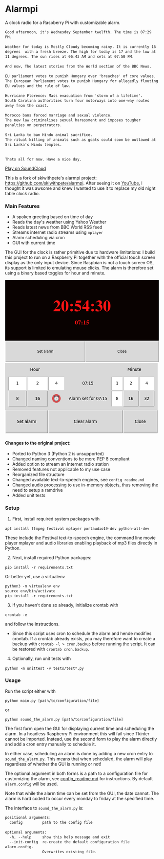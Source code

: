 # Alarmpi

A clock radio for a Raspberry Pi with customizable alarm.
```
Good afternoon, it's Wednesday September twelfth. The time is 07:29 PM.

Weather for today is Mostly Cloudy becoming rainy. It is currently 16 degrees  with a fresh breeze. The high for today is 17 and the low at 11 degrees. The sun rises at 06:43 AM and sets at 07:50 PM.

And now, The latest stories from the World section of the BBC News.

EU parliament votes to punish Hungary over 'breaches' of core values.
The European Parliament votes to punish Hungary for allegedly flouting EU values and the rule of law.

Hurricane Florence: Mass evacuation from 'storm of a lifetime'.
South Carolina authorities turn four motorways into one-way routes away from the coast.

Morocco bans forced marriage and sexual violence.
The new law criminalises sexual harassment and imposes tougher penalties on perpetrators.

Sri Lanka to ban Hindu animal sacrifice.
The ritual killing of animals such as goats could soon be outlawed at Sri Lanka's Hindu temples.


Thats all for now. Have a nice day.
```
[Play on SoundCloud](https://soundcloud.com/lajanki/pialarm_sample)


This is a fork of skiwithpete's alarmpi project: https://github.com/skiwithpete/alarmpi. After seeing it on [YouTube](https://youtu.be/julETnOLkaU), I thought it was awsome and knew I wanted to use it to replace my old night table clock radio.


### Main Features
 * A spoken greeting based on time of day
 * Reads the day's weather using Yahoo Weather
 * Reads latest news from BBC World RSS feed
 * Streams internet radio streams using `mplayer`
 * Alarm scheduling via cron
 * GUI with current time

The GUI for the clock is rather primitive due to hardware limitations: I build this project to run on a Raspberry Pi together with the official touch screen display as the only input device. Since Raspbian is not a touch screen OS, its support is limited to emulating mouse clicks. The alarm is therefore set using a binary based toggles for hour and minute.

![Main window](resources/clock_main.png)
![schedule window](resources/clock_schedule.png)


#### Changes to the original project:
 * Ported to Python 3 (Python 2 is unsupported)
 * Changed naming conventions to be more PEP 8 compliant
 * Added option to stream an internet radio station
 * Removed features not applicable to my use case
 * Reorganized file structure
 * Changed available text-to-speech engines, see `config_readme.md`
 * Changed audio processing to use in-memory objects, thus removing the need to setup a ramdrive
 * Added unit tests



### Setup
 1. First, install required system packages with

  ```apt install ffmpeg festival mplayer portaudio19-dev python-all-dev```

  These include the Festival text-to-speech engine, the command line movie player mplayer and audio libraries enabling playback of mp3 files directly in Python.

 2. Next, install required Python packages:

  ```pip install -r requirements.txt```

  Or better yet, use a virtualenv

  ```
  python3 -m virtualenv env
  source env/bin/activate
  pip install -r requirements.txt
  ```

 3. If you haven't done so already, initialize crontab with

 ```crontab -e```

  and follow the instructions.

   * Since this script uses cron to schedule the alarm and hende modifies crontab. If a crontab already exists, you may therefore want to create a backup with `crontab -l > cron.backup` before running the script. It can be restored with `crontab cron.backup`.  

 4. Optionally, run unit tests with

  ```python -m unittest -v tests/test*.py```


### Usage
Run the script either with
```
python main.py [path/to/configuration/file]
```
or
```
python sound_the_alarm.py [path/to/configuration/file]
```

The first form open the GUI for displaying current time and scheduling the alarm. In a headless Raspberry Pi environment this will fail since Tkinter cannot be imported. Instead, use the second form to play the alarm directly and add a cron entry manually to schedule it.

In either case, scheduling an alarm is done by adding a new cron entry to `sound_the_alarm.py`. This means that when scheduled, the alarm will play regardless of whether the GUI is running or not!

The optional argument in both forms is a path to a configuration file for customizing the alarm, see [config_readme.md](./config_readme.md) for instructions. By default `alarm.config` will be used.

Note that while the alarm time can be set from the GUI, the date cannot. The alarm is hard coded to occur every monday to friday at the specified time.


The interface to `sound_the_alarm.py` is:
```
positional arguments:
  config         path to the config file

optional arguments:
  -h, --help     show this help message and exit
  --init-config  re-create the default configuration file alarm.config.
                 Overwrites existing file.
```
